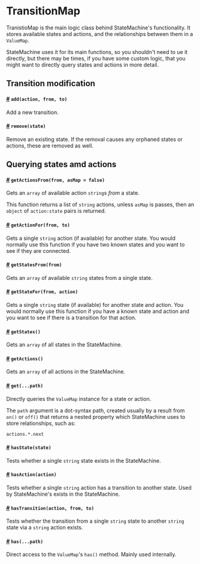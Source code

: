 # TransitionMap

TranistioMap is the main logic class behind StateMachine's functionality. It stores available states and actions, and the relationships between them in a `ValueMap`.

StateMachine uses it for its main functions, so you shouldn't need to ue it directly, but there may be times, if you have some custom logic, that you might want to directly query states and actions in more detail.


## Transition modification

<h4>
	<a name="add" href="#add">#</a>
	<code>add(action, from, to)</code>
</h4>

Add a new transition.


<h4>
	<a name="remove" href="#remove">#</a>
	<code>remove(state)</code>
</h4>

Remove an existing state. If the removal causes any orphaned states or actions, these are removed as well.

## Querying states amd actions

<h4>
	<a name="getActionsFrom" href="#getActionsFrom">#</a>
	<code>getActionsFrom(from, asMap = false)</code>
</h4>

Gets an `array` of available action `string`s *from* a state.

This function returns a list of `string` actions, unless `asMap` is passes, then an `object` of `action:state` pairs is returned.


<h4>
	<a name="getActionFor" href="#getActionFor">#</a>
	<code>getActionFor(from, to)</code>
</h4>

Gets a single `string` action (if available) for another state. You would normally use this function if you have two known states and you want to see if they are connected.


<h4>
	<a name="getStatesFrom" href="#getStatesFrom">#</a>
	<code>getStatesFrom(from)</code>
</h4>

Gets an `array` of available `string` states from a single state.


<h4>
	<a name="getStateFor" href="#getStateFor">#</a>
	<code>getStateFor(from, action)</code>
</h4>

Gets a single `string` state (if available) for another state and action. You would normally use this function if you have a known state and action and you want to see if there is a transition for that action.


<h4>
	<a name="getStates" href="#getStates">#</a>
	<code>getStates()</code>
</h4>

Gets an `array` of all states in the StateMachine.

<h4>
	<a name="getActions" href="#getActions">#</a>
	<code>getActions()</code>
</h4>

Gets an `array` of all actions in the StateMachine.


<h4>
	<a name="get" href="#get">#</a>
	<code>get(...path)</code>
</h4>

Directly queries the `ValueMap` instance for a state or action.
 
The `path` argument is a dot-syntax path, created usually by a result from `on()` or `off()` that returns a nested property which StateMachine uses to store relationships, such as:

```
actions.*.next
```

<h4>
	<a name="hasState" href="#hasState">#</a>
	<code>hasState(state)</code>
</h4>

Tests whether a single `string` state exists in the StateMachine.


<h4>
	<a name="hasAction" href="#hasAction">#</a>
	<code>hasAction(action)</code>
</h4>

Tests whether a single `string` action has a transition to another state. Used by StateMachine's exists in the StateMachine.


<h4>
	<a name="hasTransition" href="#hasTransition">#</a>
	<code>hasTransition(action, from, to)</code>
</h4>

Tests whether the transition from a single `string` state to another `string` state via a `string` action exists.


<h4>
	<a name="has" href="#has">#</a>
	<code>has(...path)</code>
</h4>

Direct access to the `ValueMap`'s `has()` method. Mainly used internally.

